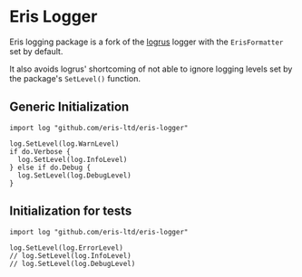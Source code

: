 # Eris Logger

Eris logging package is a fork of the [logrus](https://github.com/Sirupsen/logrus) logger with the `ErisFormatter` set by default.

It also avoids logrus' shortcoming of not able to ignore logging levels set by the package's `SetLevel()` function.

## Generic Initialization

```
import log "github.com/eris-ltd/eris-logger"

log.SetLevel(log.WarnLevel)
if do.Verbose {
  log.SetLevel(log.InfoLevel)
} else if do.Debug {
  log.SetLevel(log.DebugLevel)
}

```

## Initialization for tests

```
import log "github.com/eris-ltd/eris-logger"

log.SetLevel(log.ErrorLevel)
// log.SetLevel(log.InfoLevel)
// log.SetLevel(log.DebugLevel)
```
